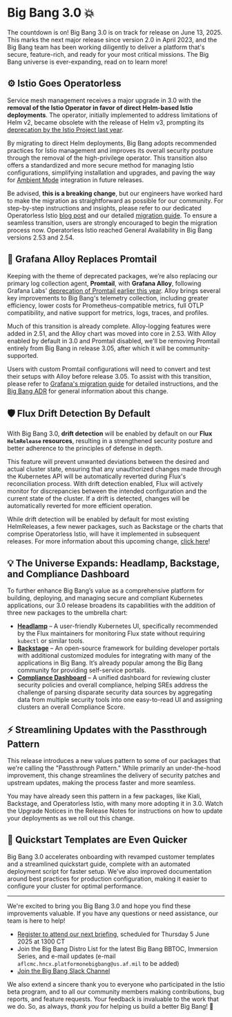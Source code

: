 # Big Bang 3.0 💥

The countdown is on! Big Bang 3.0 is on track for release on June 13, 2025. This marks the next major release since version 2.0 in April 2023, and the Big Bang team has been working diligently to deliver a platform that's secure, feature-rich, and ready for your most critical missions. The Big Bang universe is ever-expanding, read on to learn more!

## ⚙️ Istio Goes Operatorless

Service mesh management receives a major upgrade in 3.0 with the **removal of the Istio Operator in favor of direct Helm-based Istio deployments**. The operator, initially implemented to address limitations of Helm v2, became obsolete with the release of Helm v3, prompting its [deprecation by the Istio Project last year](https://istio.io/latest/blog/2024/in-cluster-operator-deprecation-announcement/).

By migrating to direct Helm deployments, Big Bang adopts recommended practices for Istio management and improves its overall security posture through the removal of the high-privilege operator. This transition also offers a standardized and more secure method for managing Istio configurations, simplifying installation and upgrades, and paving the way for [Ambient Mode](https://istio.io/latest/docs/ambient/overview/) integration in future releases.

Be advised, **this is a breaking change**, but our engineers have worked hard to make the migration as straightforward as possible for our community. For step-by-step instructions and insights, please refer to our dedicated Operatorless Istio [blog post](https://docs-bigbang.dso.mil/latest/blog/bb-3-0-operatorless-istio-migration/) and our detailed [migration guide](https://repo1.dso.mil/big-bang/bigbang/-/blob/master/docs/guides/using-bigbang/migrating-istio-for-bb3.0.md). To ensure a seamless transition, users are strongly encouraged to begin the migration process now. Operatorless Istio reached General Availability in Big Bang versions 2.53 and 2.54.

## 🧰 Grafana Alloy Replaces Promtail

Keeping with the theme of deprecated packages, we’re also replacing our primary log collection agent, **Promtail**, with **Grafana Alloy**, following Grafana Labs' [deprecation of Promtail earlier this year](https://grafana.com/docs/loki/latest/release-notes/v3-4/#deprecations). Alloy brings several key improvements to Big Bang's telemetry collection, including greater efficiency, lower costs for Prometheus-compatible metrics, full OTLP compatibility, and native support for metrics, logs, traces, and profiles.

Much of this transition is already complete. Alloy-logging features were added in 2.51, and the Alloy chart was moved into core in 2.53. With Alloy enabled by default in 3.0 and Promtail disabled, we'll be removing Promtail entirely from Big Bang in release 3.05, after which it will be community-supported.

Users with custom Promtail configurations will need to convert and test their setups with Alloy before release 3.05. To assist with this transition, please refer to [Grafana's migration guide](https://grafana.com/docs/alloy/latest/set-up/migrate/from-promtail/) for detailed instructions, and the [Big Bang ADR](https://repo1.dso.mil/big-bang/bigbang/-/blob/7fa70f7b4cc4ca66c20ac28b74f19c265eaa798a/docs/adrs/0004-alloy-replacing-promtail.md) for general information about this change.  

## 🛡️ Flux Drift Detection By Default

With Big Bang 3.0, **drift detection** will be enabled by default on our **Flux `HelmRelease` resources**, resulting in a strengthened security posture and better adherence to the principles of defense in depth.

This feature will prevent unwanted deviations between the desired and actual cluster state, ensuring that any unauthorized changes made through the Kubernetes API will be automatically reverted during Flux's reconciliation process. With drift detection enabled, Flux will actively monitor for discrepancies between the intended configuration and the current state of the cluster. If a drift is detected, changes will be automatically reverted for more efficient operation.

While drift detection will be enabled by default for most existing HelmReleases, a few newer packages, such as Backstage or the charts that comprise Operatorless Istio, will have it implemented in subsequent releases. For more information about this upcoming change, [click here](https://repo1.dso.mil/big-bang/bigbang/-/blob/7fa70f7b4cc4ca66c20ac28b74f19c265eaa798a/docs/adrs/0005-drift-detection.md)!

## 💡 The Universe Expands: Headlamp, Backstage, and Compliance Dashboard

To further enhance Big Bang’s value as a comprehensive platform for building, deploying, and managing secure and compliant Kubernetes applications, our 3.0 release broadens its capabilities with the addition of three new packages to the umbrella chart:  

- **[Headlamp](https://headlamp.dev/)** – A user-friendly Kubernetes UI, specifically recommended by the Flux maintainers for monitoring Flux state without requiring `kubectl` or similar tools.
- **[Backstage](https://backstage.io/)** – An open-source framework for building developer portals with additional customized modules for integrating with many of the applications in Big Bang. It’s already popular among the Big Bang community for providing self-service portals.
- **[Compliance Dashboard](https://repo1.dso.mil/big-bang/apps/sandbox/compliance-dashboard)** – A unified dashboard for reviewing cluster security policies and overall compliance, helping SREs address the challenge of parsing disparate security data sources by aggregating data from multiple security tools into one easy-to-read UI and assigning clusters an overall Compliance Score.

## ⚡️ Streamlining Updates with the Passthrough Pattern

This release introduces a new values pattern to some of our packages that we're calling the "Passthrough Pattern." While primarily an under-the-hood improvement, this change streamlines the delivery of security patches and upstream updates, making the process faster and more seamless.

You may have already seen this pattern in a few packages, like Kiali, Backstage, and Operatorless Istio, with many more adopting it in 3.0. Watch the Upgrade Notices in the Release Notes for instructions on how to update your deployments as we roll out this change.

## 💨 Quickstart Templates are Even Quicker

Big Bang 3.0 accelerates onboarding with revamped customer templates and a streamlined quickstart guide, complete with an automated deployment script for faster setup. We've also improved documentation around best practices for production configuration, making it easier to configure your cluster for optimal performance.

---

We're excited to bring you Big Bang 3.0 and hope you find these improvements valuable. If you have any questions or need assistance, our team is here to help!

- [Register to attend our next briefing](https://www.zoomgov.com/meeting/register/Q-2KHrmZStaCSsdafKsr2w#/registration), scheduled for Thursday 5 June 2025 at 1300 CT
- Join the Big Bang Distro List for the latest Big Bang BBTOC, Immersion Series, and e-mail updates (e-mail `aflcmc.hncx.platformonebigbang@us.af.mil` to be added)
- [Join the Big Bang Slack Channel](https://join.slack.com/t/bigbanguniver-ft39451/shared_invite/zt-36e17n71f-w1hALTP5OH6wkkX7Eo2G~Q)

We also extend a sincere thank you to everyone who participated in the Istio beta program, and to all our community members making contributions, bug reports, and feature requests. Your feedback is invaluable to the work that we do. So, as always, *thank you* for helping us build a better Big Bang! 🚀
